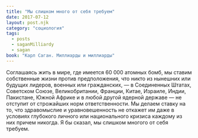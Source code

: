 ```yaml
---
title: "Мы слишком много от себя требуем"
date: 2017-07-12
layout: post.njk
category: "социология"
tags:
  - posts
  - saganMilliardy
  - sagan
book: "Карл Саган. Миллиарды и миллиарды"
---
```


Соглашаясь жить в мире, где имеется 60 000 атомных бомб, мы ставим собственные жизни против предположения, что никто из нынешних или будущих лидеров, военных или гражданских, — в Соединенных Штатах, Советском Союзе, Великобритании, Франции, Китае, Израиле, Индии, Пакистане, Южной Африке и в любой другой ядерной державе — не отступит от строжайших норм ответственности. Мы делаем ставку на то, что здравомыслие и уравновешенность не откажет им даже в условиях глубокого личного или национального кризиса каждому из них причем никогда. Я бы сказал, мы слишком многого от себя требуем.
